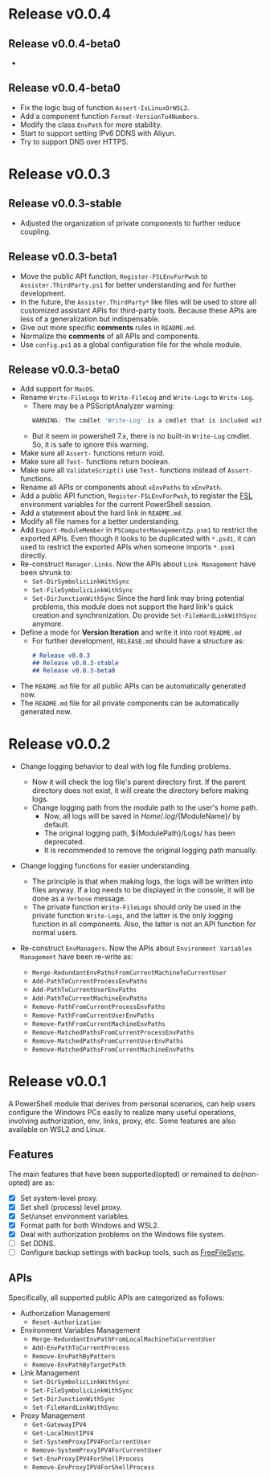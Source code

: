 # Release v0.0.4
## Release v0.0.4-beta0
- 

## Release v0.0.4-beta0
- Fix the logic bug of function `Assert-IsLinuxOrWSL2`.
- Add a component function `Format-VersionTo4Numbers`.
- Modify the class `EnvPath` for more stability.
- Start to support setting IPv6 DDNS with Aliyun.
- Try to support DNS over HTTPS.

# Release v0.0.3
## Release v0.0.3-stable
- Adjusted the organization of private components to further reduce coupling.
## Release v0.0.3-beta1
- Move the public API function, `Register-FSLEnvForPwsh` to `Assister.ThirdParty.ps1` for better understanding and for further development.
- In the future, the `Assister.ThirdParty*` like files will be used to store all customized assistant APIs for third-party tools. Because these APIs are less of a generalization but indispensable.
- Give out more specific **comments** rules in `README.md`.
- Normalize the **comments** of all APIs and components.
- Use `config.ps1` as a global configuration file for the whole module.

## Release v0.0.3-beta0
- Add support for `MacOS`.
- Rename `Write-FileLogs` to `Write-FileLog` and `Write-Logs` to `Write-Log`.
    - There may be a PSScriptAnalyzer warning:
        ```PowerShell
        WARNING: The cmdlet 'Write-Log' is a cmdlet that is included with PowerShell (version core-6.1.0-windows) whose definition should not be overridden.
        ```
    - But it seem in powershell 7.x, there is no built-in `Write-Log` cmdlet. So, it is safe to ignore this warning.
- Make sure all `Assert-` functions return void.
- Make sure all `Test-` functions return boolean.
- Make sure all `ValidateScript()` use `Test-` functions instead of `Assert-` functions.
- Rename all APIs or components about `xEnvPaths` to `xEnvPath`.
- Add a public API function, `Register-FSLEnvForPwsh`, to register the [FSL](https://fsl.fmrib.ox.ac.uk/fsl/fslwiki/) environment variables for the current PowerShell session.
- Add a statement about the hard link in `README.md`.
- Modify all file names for a better understanding.
- Add `Export-ModuleMember` in `PSComputerManagementZp.psm1` to restrict the exported APIs. Even though it looks to be duplicated with `*.psd1`, it can used to restrict the exported APIs when someone imports `*.psm1` directly.
- Re-construct `Manager.Links`. Now the APIs about `Link Management` have been shrunk to:
    - `Set-DirSymbolicLinkWithSync`
    - `Set-FileSymbolicLinkWithSync`
    - `Set-DirJunctionWithSync`
    Since the hard link may bring potential problems, this module does not support the hard link's quick creation and synchronization. Do provide `Set-FileHardLinkWithSync` anymore.
- Define a mode for **Version Iteration** and write it into root `README.md`
    - For further development, `RELEASE.md` should have a structure as:
        ```markdown
        # Release v0.0.3
        ## Release v0.0.3-stable
        ## Release v0.0.3-beta0
        ```
- The `README.md` file for all public APIs can be automatically generated now.
- The `README.md` file for all private components can be automatically generated now.

# Release v0.0.2

- Change logging behavior to deal with log file funding problems. 
    - Now it will check the log file's parent directory first. If the parent directory does not exist, it will create the directory before making logs.
    - Change logging path from the module path to the user's home path.
        - Now, all logs will be saved in ${Home}/.log/${ModuleName}/ by default.
        - The original logging path, ${ModulePath}/Logs/ has been deprecated.
        - It is recommended to remove the original logging path manually.
- Change logging functions for easier understanding.
    - The principle is that when making logs, the logs will be written into files anyway. If a log needs to be displayed in the console, it will be done as a `Verbose` message. 
    - The private function `Write-FileLogs` should only be used in the private function `Write-Logs`, and the latter is the only logging function in all components. Also, the latter is not an API function for normal users.

- Re-construct `EnvManagers`. Now the APIs about `Environment Variables Management` have been re-write as:
    - `Merge-RedundantEnvPathsFromCurrentMachineToCurrentUser`
    - `Add-PathToCurrentProcessEnvPaths`
    - `Add-PathToCurrentUserEnvPaths`
    - `Add-PathToCurrentMachineEnvPaths`
    - `Remove-PathFromCurrentProcessEnvPaths`
    - `Remove-PathFromCurrentUserEnvPaths`
    - `Remove-PathFromCurrentMachineEnvPaths`
    - `Remove-MatchedPathsFromCurrentProcessEnvPaths`
    - `Remove-MatchedPathsFromCurrentUserEnvPaths`
    - `Remove-MatchedPathsFromCurrentMachineEnvPaths`

# Release v0.0.1

A PowerShell module that derives from personal scenarios, can help users configure the Windows PCs easily to realize many useful operations, involving authorization, env, links, proxy, etc. Some features are also available on WSL2 and Linux.

## Features
The main features that have been supported(opted) or remained to do(non-opted) are as:

- [x] Set system-level proxy.
- [x] Set shell (process) level proxy.
- [x] Set/unset environment variables.
- [x] Format path for both Windows and WSL2.
- [x] Deal with authorization problems on the Windows file system.
- [ ] Set DDNS.
- [ ] Configure backup settings with backup tools, such as [FreeFileSync](https://freefilesync.org/download.php).

## APIs
Specifically, all supported public APIs are categorized as follows:
- Authorization Management
    - `Reset-Authorization`
- Environment Variables Management
    - `Merge-RedundantEnvPathFromLocalMachineToCurrentUser`
    - `Add-EnvPathToCurrentProcess`
    - `Remove-EnvPathByPattern`
    - `Remove-EnvPathByTargetPath`
- Link Management
    - `Set-DirSymbolicLinkWithSync`
    - `Set-FileSymbolicLinkWithSync`
    - `Set-DirJunctionWithSync`
    - `Set-FileHardLinkWithSync`
- Proxy Management
    - `Get-GatewayIPV4`
    - `Get-LocalHostIPV4`
    - `Set-SystemProxyIPV4ForCurrentUser`
    - `Remove-SystemProxyIPV4ForCurrentUser`
    - `Set-EnvProxyIPV4ForShellProcess`
    - `Remove-EnvProxyIPV4ForShellProcess`